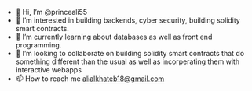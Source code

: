 - 👋 Hi, I’m @princeali55
- 👀 I’m interested in building backends, cyber security, building solidity smart contracts.
- 🌱 I’m currently learning about databases as well as front end programming.
- 💞️ I’m looking to collaborate on building solidity smart contracts that do something different than the usual as well as incorperating them with interactive webapps
- 📫 How to reach me alialkhateb18@gmail.com

<!---
princeali55/princeali55 is a ✨ special ✨ repository because its `README.md` (this file) appears on your GitHub profile.
You can click the Preview link to take a look at your changes.
--->
